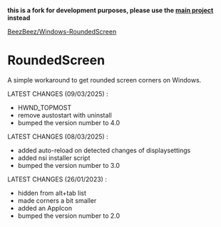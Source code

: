 **this is a fork for development purposes, please use the [main project](https://github.com/BeezBeez/Windows-RoundedScreen) instead**

[BeezBeez/Windows-RoundedScreen](https://github.com/BeezBeez/Windows-RoundedScreen)

# RoundedScreen
A simple workaround to get rounded screen corners on Windows.

LATEST CHANGES (09/03/2025) :
- HWND_TOPMOST
- remove austostart with uninstall
- bumped the version number to 4.0

LATEST CHANGES (08/03/2025) :
- added auto-reload on detected changes of displaysettings
- added nsi installer script
- bumped the version number to 3.0
  
LATEST CHANGES (26/01/2023) :
- hidden from alt+tab list
- made corners a bit smaller
- added an AppIcon
- bumped the version number to 2.0
